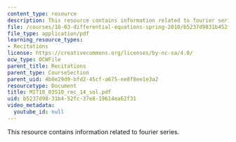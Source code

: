 ```yaml
---
content_type: resource
description: This resource contains information related to fourier series.
file: /courses/18-03-differential-equations-spring-2010/b5237d9831b452fc37e819614ea62f31_MIT18_03S10_rec_14_sol.pdf
file_type: application/pdf
learning_resource_types:
- Recitations
license: https://creativecommons.org/licenses/by-nc-sa/4.0/
ocw_type: OCWFile
parent_title: Recitations
parent_type: CourseSection
parent_uid: 4b0e29d9-bfd2-45cf-a675-ee8f8ee1e3a2
resourcetype: Document
title: MIT18_03S10_rec_14_sol.pdf
uid: b5237d98-31b4-52fc-37e8-19614ea62f31
video_metadata:
  youtube_id: null
---
```

This resource contains information related to fourier series.